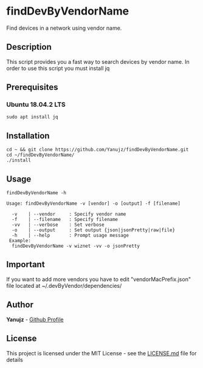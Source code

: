 # findDevByVendorName
Find devices in a network using vendor name.
## Description 

This script provides you a fast way to search devices by vendor name. In order to use this script you must install jq
## Prerequisites
### Ubuntu 18.04.2 LTS
```
sudo apt install jq
```
## Installation 
```
cd ~ && git clone https://github.com/Yanujz/findDevByVendorName.git
cd ~/findDevByVendorName/
./install
```
## Usage
```
findDevByVendorName -h

Usage: findDevByVendorName -v [vendor] -o [output] -f [filename]
   
  -v 	| --vendor     : Specify vendor name
  -f 	| --filename   : Specify filename
  -vv	| --verbose    : Set verbose
  -o 	| --output     : Set output {json|jsonPretty|raw|file}
  -h 	| --help       : Prompt usage message
 Example:
  findDevByVendorName -v wiznet -vv -o jsonPretty
```

## Important 
If you want to add more vendors you have to edit "vendorMacPrefix.json" file located at ~/.devByVendor/dependencies/

## Author
  **Yanujz** - [Github Profile](https://github.com/Yanujz)
## License
This project is licensed under the MIT License - see the [LICENSE.md](https://github.com/Yanujz/findDevByVendorName/blob/master/LICENSE.md) file for details

